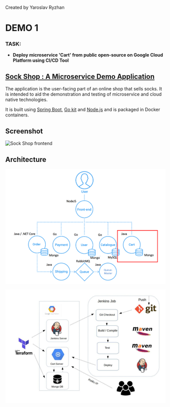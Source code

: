 Created by Yaroslav Ryzhan

# DEMO 1

### TASK: 
* **Deploy microservice 'Cart' from public open-source on Google Cloud Platform using CI/CD Tool**


## [Sock Shop : A Microservice Demo Application](https://github.com/microservices-demo)

The application is the user-facing part of an online shop that sells socks. It is intended to aid the demonstration and testing of microservice and cloud native technologies.

It is built using [Spring Boot](http://projects.spring.io/spring-boot/), [Go kit](http://gokit.io) and [Node.js](https://nodejs.org/) and is packaged in Docker containers.

## Screenshot

![Sock Shop frontend](https://github.com/microservices-demo/microservices-demo.github.io/raw/master/assets/sockshop-frontend.png)

## Architecture

![Architecture diagram](https://github.com/ryzhan/Tasks_DevOps_SoftServe/blob/master/DEMO1_TERRAFORM/images/Architecture.png)



![Task](https://github.com/ryzhan/Tasks_DevOps_SoftServe/blob/master/DEMO1_TERRAFORM/images/Task.jpg)
